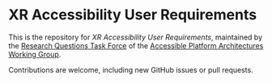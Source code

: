 # XR Accessibility User Requirements

This is the repository for *XR Accessibility User Requirements*, maintained by the [Research Questions Task Force](https://www.w3.org/WAI/APA/task-forces/research-questions/) of the [Accessible Platform Architectures Working Group](https://www.w3.org/WAI/APA/).

Contributions are welcome, including new GitHub issues or pull requests.

